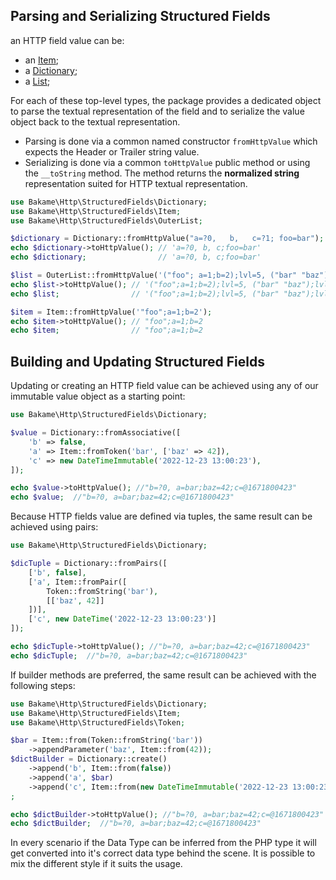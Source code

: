 Parsing and Serializing Structured Fields
------------

an HTTP field value can be:

- an [Item](item.md);
- a [Dictionary](ordered-maps.md);
- a [List](lists.md);

For each of these top-level types, the package provides a dedicated object to parse the textual
representation of the field and to serialize the value object back to the textual representation.

- Parsing is done via a common named constructor `fromHttpValue` which expects the Header or Trailer string value.
- Serializing is done via a common `toHttpValue` public method or using the `__toString` method. The method returns the **normalized string** representation suited for HTTP textual representation.

```php
use Bakame\Http\StructuredFields\Dictionary;
use Bakame\Http\StructuredFields\Item;
use Bakame\Http\StructuredFields\OuterList;

$dictionary = Dictionary::fromHttpValue("a=?0,   b,   c=?1; foo=bar");
echo $dictionary->toHttpValue(); // 'a=?0, b, c;foo=bar'
echo $dictionary;                // 'a=?0, b, c;foo=bar'

$list = OuterList::fromHttpValue('("foo"; a=1;b=2);lvl=5, ("bar" "baz");lvl=1');
echo $list->toHttpValue(); // '("foo";a=1;b=2);lvl=5, ("bar" "baz");lvl=1'
echo $list;                // '("foo";a=1;b=2);lvl=5, ("bar" "baz");lvl=1'

$item = Item::fromHttpValue('"foo";a=1;b=2');
echo $item->toHttpValue(); // "foo";a=1;b=2
echo $item;                // "foo";a=1;b=2
```

Building and Updating Structured Fields 
------------

Updating or creating an HTTP field value can be achieved using any of our immutable value object as a starting point:

```php
use Bakame\Http\StructuredFields\Dictionary;

$value = Dictionary::fromAssociative([
    'b' => false,
    'a' => Item::fromToken('bar', ['baz' => 42]),
    'c' => new DateTimeImmutable('2022-12-23 13:00:23'),
]);

echo $value->toHttpValue(); //"b=?0, a=bar;baz=42;c=@1671800423"
echo $value;  //"b=?0, a=bar;baz=42;c=@1671800423"
```

Because HTTP fields value are defined via tuples, the same result can be achieved using pairs:

```php
use Bakame\Http\StructuredFields\Dictionary;

$dicTuple = Dictionary::fromPairs([
    ['b', false],
    ['a', Item::fromPair([
        Token::fromString('bar'),
        [['baz', 42]]
    ])],
    ['c', new DateTime('2022-12-23 13:00:23')]
]);

echo $dicTuple->toHttpValue(); //"b=?0, a=bar;baz=42;c=@1671800423"
echo $dicTuple;  //"b=?0, a=bar;baz=42;c=@1671800423"
```

If builder methods are preferred, the same result can be achieved with the following steps:

```php
use Bakame\Http\StructuredFields\Dictionary;
use Bakame\Http\StructuredFields\Item;
use Bakame\Http\StructuredFields\Token;

$bar = Item::from(Token::fromString('bar'))
    ->appendParameter('baz', Item::from(42));
$dictBuilder = Dictionary::create()
    ->append('b', Item::from(false))
    ->append('a', $bar)
    ->append('c', Item::from(new DateTimeImmutable('2022-12-23 13:00:23')))
;

echo $dictBuilder->toHttpValue(); //"b=?0, a=bar;baz=42;c=@1671800423"
echo $dictBuilder;  //"b=?0, a=bar;baz=42;c=@1671800423"
```

In every scenario if the Data Type can be inferred from the PHP type it will get converted into it's
correct data type behind the scene. It is possible to mix the different style if it suits the usage. 
